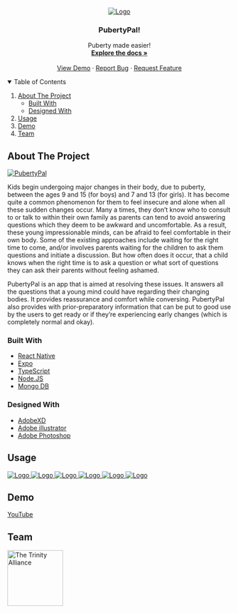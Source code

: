


<!-- PROJECT LOGO -->
<br />
<p align="center">
  <a href="https://github.com/sanjaybaskaran01/PubertyPal-Frontend">
    <img src="Designs/logo.png" alt="Logo">
  </a>

  <h3 align="center">PubertyPal!</h3>

  <p align="center">
    Puberty made easier!
    <br />
    <a href="https://github.com/sanjaybaskaran01/PubertyPal-Frontend"><strong>Explore the docs »</strong></a>
    <br />
    <br />
    <a href="https://youtu.be/iuUWvDPpCeY">View Demo</a>
    ·
    <a href="https://github.com/sanjaybaskaran01/PubertyPal-Frontend/issues">Report Bug</a>
    ·
    <a href="https://github.com/sanjaybaskaran01/PubertyPal-Frontend/issues">Request Feature</a>
  </p>
</p>



<!-- TABLE OF CONTENTS -->
<details open="open">
  <summary>Table of Contents</summary>
  <ol>
    <li>
      <a href="#about-the-project">About The Project</a>
      <ul>
        <li><a href="#built-with">Built With</a></li>
        <li><a href="#designed-with">Designed With</a></li>
      </ul>
    </li>
    <li><a href="#usage">Usage</a></li>
    <li><a href="#Demo">Demo</a></li>
    <li><a href="#Team">Team</a></li>
  </ol>
</details>



<!-- ABOUT THE PROJECT -->
## About The Project

[![PubertyPal][product-screenshot]](https://youtu.be/iuUWvDPpCeY)

Kids begin undergoing major changes in their body, due to puberty, between the ages 9 and 15 (for boys) and 7 and 13 (for girls). It has become quite a common phenomenon for them to feel insecure and alone when all these sudden changes occur. 
Many a times, they don’t know who to consult to or talk to within their own family as parents can tend to avoid answering questions which they deem to be awkward and uncomfortable. As a result, these young impressionable minds, can be afraid to feel comfortable in their own body. 
Some of the existing approaches include waiting for the right time to come, and/or involves parents waiting for the children to ask them questions and initiate a discussion. But how often does it occur, that a child knows when the right time is to ask a question or what sort of questions they can ask their parents without feeling ashamed.

PubertyPal is an app that is aimed at resolving these issues. It answers all the questions that a young mind could have regarding their changing bodies. It provides reassurance and comfort while conversing. PubertyPal also provides with prior-preparatory information that can be put to good use by the users to get ready or if they’re experiencing early changes (which is completely normal and okay).

### Built With

* [React Native](https://reactnative.dev/)
* [Expo](https://expo.io/)
* [TypeScript](https://www.typescriptlang.org/)
* [Node.JS](https://nodejs.org/en/)
* [Mongo DB](https://www.mongodb.com/)


### Designed With
* [AdobeXD](https://www.adobe.com/in/products/xd.html)
* [Adobe illustrator](https://www.adobe.com/in/products/illustrator.html?gclid=Cj0KCQjw-LOEBhDCARIsABrC0Tkh5XISyji5vFHvGD3WZpeInHqvxZ37agB-VBabA0oOAPgAU5x2C-gaAkdAEALw_wcB&sdid=SBNHMR64&mv=search&ef_id=Cj0KCQjw-LOEBhDCARIsABrC0Tkh5XISyji5vFHvGD3WZpeInHqvxZ37agB-VBabA0oOAPgAU5x2C-gaAkdAEALw_wcB:G:s&s_kwcid=AL!3085!3!248235017693!e!!g!!adobe%20illustrator!221172068!17525759228)
* [Adobe Photoshop](https://www.adobe.com/in/products/photoshop.html)



<!-- GETTING STARTED -->





<!-- USAGE EXAMPLES -->
## Usage
  <a href="https://github.com/sanjaybaskaran01/PubertyPal-Frontend">
    <img src="Designs/DEMO/Screenshots/1.png" alt="Logo">
  </a>
  <a href="https://github.com/sanjaybaskaran01/PubertyPal-Frontend">
    <img src="Designs/DEMO/Screenshots/2.png" alt="Logo">
  </a>
  <a href="https://github.com/sanjaybaskaran01/PubertyPal-Frontend">
    <img src="Designs/DEMO/Screenshots/3.png" alt="Logo">
  </a>
  <a href="https://github.com/sanjaybaskaran01/PubertyPal-Frontend">
    <img src="Designs/DEMO/Screenshots/4.png" alt="Logo">
  </a>
  <a href="https://github.com/sanjaybaskaran01/PubertyPal-Frontend">
    <img src="Designs/DEMO/Screenshots/5.png" alt="Logo">
  </a>
  <a href="https://github.com/sanjaybaskaran01/PubertyPal-Frontend">
    <img src="Designs/DEMO/Screenshots/6.png" alt="Logo">
  </a>





## Demo
[YouTube](https://youtu.be/iuUWvDPpCeY)






<!-- CONTACT -->
## Team

<a href="https://github.com/sanjaybaskaran01/PubertyPal-Frontend">
    <img src="Designs/teamlogo.jpeg" alt="The Trinity Alliance" height="125" width="125">
  </a>






[product-screenshot]: Designs/home_page/screenshot.png
